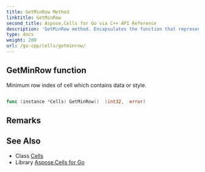 ```yaml
---
title: GetMinRow Method 
linktitle: GetMinRow
second_title: Aspose.Cells for Go via C++ API Reference
description: 'GetMinRow method. Encapsulates the function that represents getminrow in Go.'
type: docs
weight: 200
url: /go-cpp/cells/getminrow/
---
```


## GetMinRow function

Minimum row index of cell which contains data or style.

```go

func (instance *Cells) GetMinRow()  (int32,  error) 

```

## Remarks


## See Also

* Class [Cells](../)
* Library [Aspose.Cells for Go](../../)
